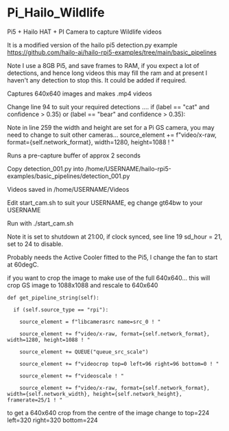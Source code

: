 # Pi_Hailo_Wildlife
Pi5 + Hailo HAT + PI Camera to capture Wildlife videos

It is a modified version of the hailo pi5 detection.py example https://github.com/hailo-ai/hailo-rpi5-examples/tree/main/basic_pipelines

Note I use a 8GB Pi5, and save frames to RAM, if you expect a lot of detections, and hence long videos this may fill the ram and at present l haven't 
any detection to stop this. It could be added if required.

Captures 640x640 images and makes .mp4 videos

Change line 94 to suit your required detections .... if (label == "cat" and confidence > 0.35) or (label == "bear" and confidence > 0.35):

Note in line 259 the width and height are set for a Pi GS camera, you may need to change to suit other cameras... 
  source_element += f"video/x-raw, format={self.network_format}, width=1280, height=1088 ! "

Runs a pre-capture buffer of approx 2 seconds

Copy detection_001.py into /home/USERNAME/hailo-rpi5-examples/basic_pipelines/detection_001.py

Videos saved in /home/USERNAME/Videos

Edit start_cam.sh to suit your USERNAME, eg change gt64bw to your USERNAME

Run with ./start_cam.sh

Note it is set to shutdown at 21:00, if clock synced, see line 19 sd_hour = 21, set to 24 to disable.

Probably needs the Active Cooler fitted to the Pi5, l change the fan to start at 60degC.

if you want to crop the image to make use of the full 640x640... this will crop GS image to 1088x1088 and rescale to 640x640

    def get_pipeline_string(self):

      if (self.source_type == "rpi"):

        source_element = f"libcamerasrc name=src_0 ! "

        source_element += f"video/x-raw, format={self.network_format}, width=1280, height=1088 ! "

        source_element += QUEUE("queue_src_scale")

        source_element += f"videocrop top=0 left=96 right=96 bottom=0 ! "

        source_element += f"videoscale ! "

        source_element += f"video/x-raw, format={self.network_format}, width={self.network_width}, height={self.network_height}, framerate=25/1 ! "

to get a 640x640 crop from the centre of the image change to top=224 left=320 right=320 bottom=224
